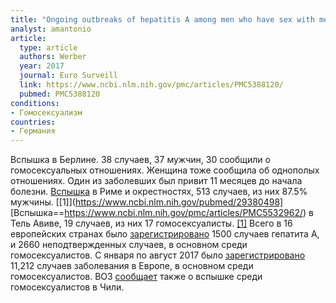 ```yaml
---
title: "Ongoing outbreaks of hepatitis A among men who have sex with men (MSM), Berlin, November 2016 to January 2017 – linked to other German cities and European countries"
analyst: amantonio
article:
  type: article
  authors: Werber
  year: 2017
  journal: Euro Surveill
  link: https://www.ncbi.nlm.nih.gov/pmc/articles/PMC5388120/
  pubmed: PMC5388120
conditions:
- Гомосексуализм
countries:
- Германия
---
```


Вспышка в Берлине. 38 случаев, 37 мужчин, 30 сообщили о гомосексуальных отношениях. Женщина тоже сообщила об однополых отношениях.
Один из заболевших был привит 11 месяцев до начала болезни.
[Вспышкa](https://www.ncbi.nlm.nih.gov/pmc/articles/PMC5695276/) в Риме и окрестностях, 513 случаев, из них 87.5% мужчины. [[1]](https://www.ncbi.nlm.nih.gov/pubmed/29380498]
[Вспышкa==https://www.ncbi.nlm.nih.gov/pmc/articles/PMC5532962/) в Тель Авиве, 19 случаев, из них 17 гомосексуалисты. [[1]](https://www.ncbi.nlm.nih.gov/pubmed/22844014)
Всего в 16 европейских странах было [зарегистрировано](https://www.ncbi.nlm.nih.gov/pubmed/29381561) 1500 случаев гепатита А, и 2660 неподтвержденных случаев, в основном среди гомосексуалистов.
С января по август 2017 было [зарегистрировано](https://www.ncbi.nlm.nih.gov/pubmed/29282863) 11,212 случаев заболевания в Европе, в основном среди гомосексуалистов.
ВОЗ [сообщает](http://www.who.int/csr/don/07-june-2017-hepatitis-a/en/) также о вспышке среди гомосексуалистов в Чили.

